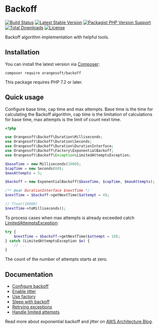 # Backoff

[![Build Status](https://img.shields.io/travis/com/Orangesoft-Development/backoff/main?style=plastic)](https://travis-ci.com/Orangesoft-Development/backoff)
[![Latest Stable Version](https://img.shields.io/packagist/v/orangesoft/backoff?style=plastic)](https://packagist.org/packages/orangesoft/backoff)
[![Packagist PHP Version Support](https://img.shields.io/packagist/php-v/orangesoft/backoff?style=plastic&color=8892BF)](https://packagist.org/packages/orangesoft/backoff)
[![Total Downloads](https://img.shields.io/packagist/dt/orangesoft/backoff?style=plastic)](https://packagist.org/packages/orangesoft/backoff)
[![License](https://img.shields.io/packagist/l/orangesoft/backoff?style=plastic&color=428F7E)](https://packagist.org/packages/orangesoft/backoff)

Backoff algorithm implementation with helpful tools.

## Installation

You can install the latest version via [Composer](https://getcomposer.org/):

```text
composer require orangesoft/backoff
```

This package requires PHP 7.2 or later.

## Quick usage

Configure base time, cap time and max attempts. Base time is the time for calculating the Backoff algorithm, cap time is the limitation of calculations for base time, max attempts is the limit of count next time.

```php
<?php

use Orangesoft\Backoff\Duration\Milliseconds;
use Orangesoft\Backoff\Duration\Seconds;
use Orangesoft\Backoff\Duration\DurationInterface;
use Orangesoft\Backoff\Factory\ExponentialBackoff;
use Orangesoft\Backoff\Exception\LimitedAttemptsException;

$baseTime = new Milliseconds(1000);
$capTime = new Seconds(60);
$maxAttempts = 5;

$backoff = new ExponentialBackoff($baseTime, $capTime, $maxAttempts);

/** @var DurationInterface $nextTime */
$nextTime = $backoff->getNextTime($attempt = 4);

// float(16000)
$nextTime->toMilliseconds();
```

To process cases when max attempts is already exceeded catch [LimitedAttemptsException](https://github.com/Orangesoft-Development/backoff/blob/main/src/Exception/LimitedAttemptsException.php):

```php
try {
    $nextTime = $backoff->getNextTime($attempt = 10);
} catch (LimitedAttemptsException $e) {
    // ...
}
```

The count of the number of attempts starts at zero.

## Documentation

- [Configure backoff](docs/index.md#configure-backoff)
- [Enable jitter](docs/index.md#enable-jitter)
- [Use factory](docs/index.md#use-factory)
- [Sleep with backoff](docs/index.md#sleep-with-backoff)
- [Retrying exceptions](docs/index.md#retrying-exceptions)
- [Handle limited attempts](docs/index.md#handle-limited-attempts)

Read more about exponential backoff and jitter on [AWS Architecture Blog](https://aws.amazon.com/ru/blogs/architecture/exponential-backoff-and-jitter/).
